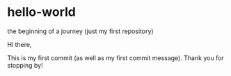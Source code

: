 # hello-world
the beginning of a journey (just my first repository)

Hi there,

This is my first commit (as well as my first commit message). Thank you for stopping by!
